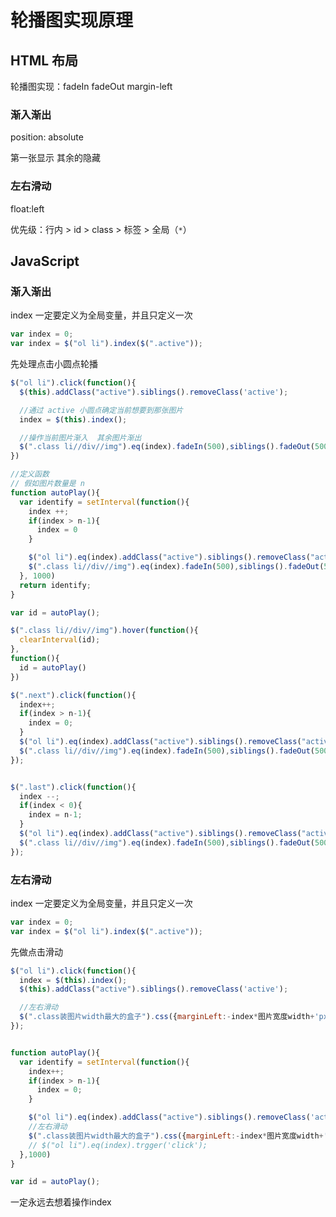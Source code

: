 # 轮播图实现原理

## HTML 布局
轮播图实现：fadeIn  fadeOut  margin-left

### 渐入渐出
position: absolute

第一张显示  其余的隐藏

### 左右滑动
float:left

优先级：行内 > id > class > 标签 > 全局（`*`）

## JavaScript
### 渐入渐出
index 一定要定义为全局变量，并且只定义一次
```JavaScript
var index = 0;
var index = $("ol li").index($(".active"));
```
先处理点击小圆点轮播
```JavaScript
$("ol li").click(function(){
  $(this).addClass("active").siblings().removeClass('active');

  //通过 active 小圆点确定当前想要到那张图片
  index = $(this).index();

  //操作当前图片渐入  其余图片渐出  
  $(".class li//div//img").eq(index).fadeIn(500),siblings().fadeOut(500);  
})

//定义函数
// 假如图片数量是 n
function autoPlay(){
  var identify = setInterval(function(){
    index ++;
    if(index > n-1){
      index = 0
    }

    $("ol li").eq(index).addClass("active").siblings().removeClass("active");
    $(".class li//div//img").eq(index).fadeIn(500),siblings().fadeOut(500);
  }, 1000)
  return identify;
}

var id = autoPlay();

$(".class li//div//img").hover(function(){
  clearInterval(id);
},
function(){
  id = autoPlay()
})

$(".next").click(function(){
  index++;
  if(index > n-1){
    index = 0;
  }
  $("ol li").eq(index).addClass("active").siblings().removeClass("active");
  $(".class li//div//img").eq(index).fadeIn(500),siblings().fadeOut(500);
});


$(".last").click(function(){
  index --;
  if(index < 0){
    index = n-1;
  }
  $("ol li").eq(index).addClass("active").siblings().removeClass("active");
  $(".class li//div//img").eq(index).fadeIn(500),siblings().fadeOut(500);
});

```

### 左右滑动
index 一定要定义为全局变量，并且只定义一次
```JavaScript
var index = 0;
var index = $("ol li").index($(".active"));
```

先做点击滑动
```JavaScript
$("ol li").click(function(){
  index = $(this).index();
  $(this).addClass("active").siblings().removeClass('active');

  //左右滑动
  $(".class装图片width最大的盒子").css({marginLeft:-index*图片宽度width+'px'})
});


function autoPlay(){
  var identify = setInterval(function(){
    index++;
    if(index > n-1){
      index = 0;
    }

    $("ol li").eq(index).addClass("active").siblings().removeClass('active');
    //左右滑动
    $(".class装图片width最大的盒子").css({marginLeft:-index*图片宽度width+'px'})
    // $("ol li").eq(index).trgger('click');
  },1000)
}

var id = autoPlay();
```


一定永远去想着操作index
